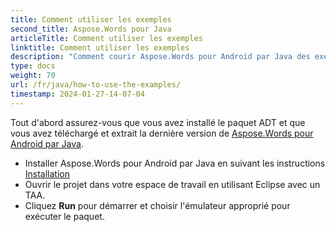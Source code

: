 ```yaml
---
title: Comment utiliser les exemples
second_title: Aspose.Words pour Java
articleTitle: Comment utiliser les exemples
linktitle: Comment utiliser les exemples
description: "Comment courir Aspose.Words pour Android par Java des exemples."
type: docs
weight: 70
url: /fr/java/how-to-use-the-examples/
timestamp: 2024-01-27-14-07-04
---
```


Tout d'abord assurez-vous que vous avez installé le paquet ADT et que vous avez téléchargé et extrait la dernière version de [Aspose.Words pour Android par Java](https://releases.aspose.com/words/androidjava/).

- Installer Aspose.Words pour Android par Java en suivant les instructions [Installation](/words/fr/java/installation/)
- Ouvrir le projet dans votre espace de travail en utilisant Eclipse avec un TAA.
- Cliquez **Run** pour démarrer et choisir l'émulateur approprié pour exécuter le paquet.
